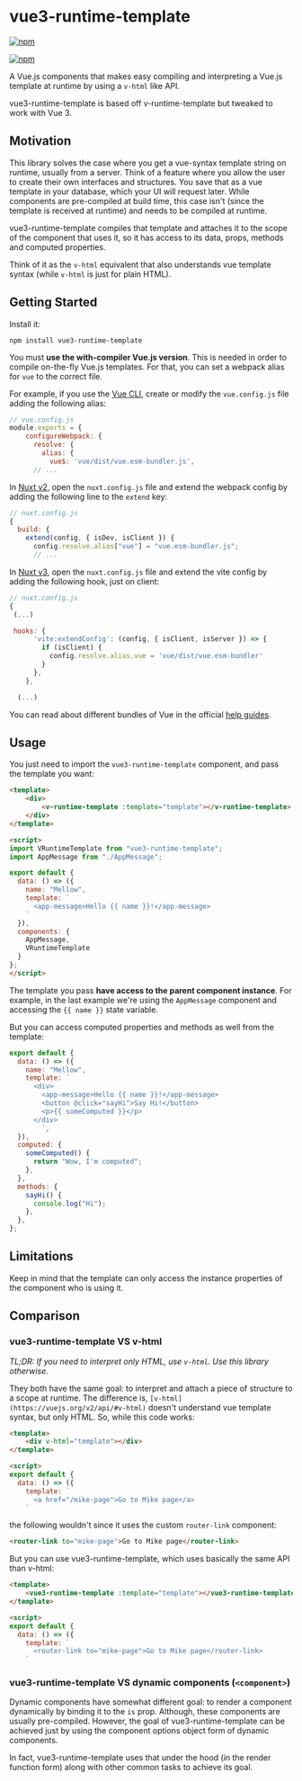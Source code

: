 # vue3-runtime-template

[![npm](https://img.shields.io/npm/v/vue3-runtime-template.svg)](https://www.npmjs.com/package/vue3-runtime-template)

[![npm](https://img.shields.io/npm/dm/vue3-runtime-template.svg)](https://www.npmjs.com/package/vue3-runtime-template)

A Vue.js components that makes easy compiling and interpreting a Vue.js template at runtime by using a `v-html` like API.

vue3-runtime-template is based off v-runtime-template but tweaked to work with Vue 3.

## Motivation

This library solves the case where you get a vue-syntax template string on runtime, usually from a server. Think of a feature where you allow the user to create their own interfaces and structures. You save that as a vue template in your database, which your UI will request later. While components are pre-compiled at build time, this case isn't (since the template is received at runtime) and needs to be compiled at runtime.

vue3-runtime-template compiles that template and attaches it to the scope of the component that uses it, so it has access to its data, props, methods and computed properties.

Think of it as the `v-html` equivalent that also understands vue template syntax (while `v-html` is just for plain HTML).

## Getting Started

Install it:

```
npm install vue3-runtime-template
```

You must **use the with-compiler Vue.js version**. This is needed in order to compile on-the-fly Vue.js templates. For that, you can set a webpack alias for `vue` to the correct file.

For example, if you use the [Vue CLI](https://github.com/vuejs/vue-cli), create or modify the `vue.config.js` file adding the following alias:

```js
// vue.config.js
module.exports = {
    configureWebpack: {
      resolve: {
        alias: {
          vue$: 'vue/dist/vue.esm-bundler.js',
      // ...
```

In [Nuxt v2](http://nuxtjs.org/), open the `nuxt.config.js` file and extend the webpack config by adding the following line to the `extend` key:

```js
// nuxt.config.js
{
  build: {
    extend(config, { isDev, isClient }) {
      config.resolve.alias["vue"] = "vue.esm-bundler.js";
      // ...
```

In [Nuxt v3](https://v3.nuxtjs.org/), open the `nuxt.config.js` file and extend the vite config by adding the following hook, just on client:

```js
// nuxt.config.js
{
 (...)

 hooks: {
      'vite:extendConfig': (config, { isClient, isServer }) => {
        if (isClient) {
          config.resolve.alias.vue = 'vue/dist/vue.esm-bundler'
        }
      },
    },

  (...)
```

You can read about different bundles of Vue in the official [help guides](https://v3.vuejs.org/guide/installation.html#with-a-bundler).
## Usage

You just need to import the `vue3-runtime-template` component, and pass the template you want:

```html
<template>
	<div>
		<v-runtime-template :template="template"></v-runtime-template>
	</div>
</template>

<script>
import VRuntimeTemplate from "vue3-runtime-template";
import AppMessage from "./AppMessage";

export default {
  data: () => ({
    name: "Mellow",
    template: `
      <app-message>Hello {{ name }}!</app-message>
    `
  }),
  components: {
    AppMessage,
    VRuntimeTemplate
  }
};
</script>
```

The template you pass **have access to the parent component instance**. For example, in the last example we're using the `AppMessage` component and accessing the `{{ name }}` state variable.

But you can access computed properties and methods as well from the template:

```js
export default {
  data: () => ({
    name: "Mellow",
    template: `
      <div>
        <app-message>Hello {{ name }}!</app-message>
        <button @click="sayHi">Say Hi!</button>
        <p>{{ someComputed }}</p>
      </div>
		`,
  }),
  computed: {
    someComputed() {
      return "Wow, I'm computed";
    },
  },
  methods: {
    sayHi() {
      console.log("Hi");
    },
  },
};
```

## Limitations

Keep in mind that the template can only access the instance properties of the component who is using it.

## Comparison

### vue3-runtime-template VS v-html

_TL;DR: If you need to interpret only HTML, use `v-html`. Use this library otherwise._

They both have the same goal: to interpret and attach a piece of structure to a scope at runtime. The difference is, `[v-html](https://vuejs.org/v2/api/#v-html)` doesn't understand vue template syntax, but only HTML. So, while this code works:

```html
<template>
	<div v-html="template"></div>
</template>

<script>
export default {
  data: () => ({
    template: `
      <a href="/mike-page">Go to Mike page</a>
    `
```

the following wouldn't since it uses the custom `router-link` component:

```html
<router-link to="mike-page">Go to Mike page</router-link>
```

But you can use vue3-runtime-template, which uses basically the same API than v-html:

```html
<template>
	<vue3-runtime-template :template="template"></vue3-runtime-template>
</template>

<script>
export default {
  data: () => ({
    template: `
      <router-link to="mike-page">Go to Mike page</router-link>
    `
```

### vue3-runtime-template VS dynamic components (`<component>`)

Dynamic components have somewhat different goal: to render a component dynamically by binding it to the `is` prop. Although, these components are usually pre-compiled. However, the goal of vue3-runtime-template can be achieved just by using the component options object form of dynamic components.

In fact, vue3-runtime-template uses that under the hood (in the render function form) along with other common tasks to achieve its goal.
